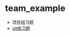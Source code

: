 # team_example

* 项目组习题
* [git练习题](https://github.com/skomefen/team_example/blob/master/git_example/git_example.md)

